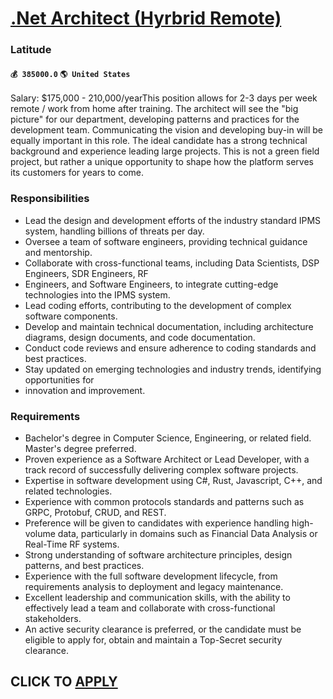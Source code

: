 # [.Net Architect (Hyrbrid Remote)](https://www.remotewlb.com/apply/net-architect-hyrbrid-remote)  
### Latitude  
#### `💰 385000.0` `🌎 United States`  
Salary: $175,000 - 210,000/yearThis position allows for 2-3 days per week remote / work from home after training. The architect will see the "big picture" for our department, developing patterns and practices for the development team. Communicating the vision and developing buy-in will be equally important in this role. The ideal candidate has a strong technical background and experience leading large projects. This is not a green field project, but rather a unique opportunity to shape how the platform serves its customers for years to come.

### Responsibilities

  * Lead the design and development efforts of the industry standard IPMS system, handling billions of threats per day.
  * Oversee a team of software engineers, providing technical guidance and mentorship.
  * Collaborate with cross-functional teams, including Data Scientists, DSP Engineers, SDR Engineers, RF
  * Engineers, and Software Engineers, to integrate cutting-edge technologies into the IPMS system.
  * Lead coding efforts, contributing to the development of complex software components.
  * Develop and maintain technical documentation, including architecture diagrams, design documents, and code documentation.
  * Conduct code reviews and ensure adherence to coding standards and best practices.
  * Stay updated on emerging technologies and industry trends, identifying opportunities for
  * innovation and improvement.

### Requirements

  * Bachelor's degree in Computer Science, Engineering, or related field. Master's degree preferred.
  * Proven experience as a Software Architect or Lead Developer, with a track record of successfully delivering complex software projects.
  * Expertise in software development using C#, Rust, Javascript, C++, and related technologies. 
  * Experience with common protocols standards and patterns such as GRPC, Protobuf, CRUD, and REST.
  * Preference will be given to candidates with experience handling high-volume data, particularly in domains such as Financial Data Analysis or Real-Time RF systems.
  * Strong understanding of software architecture principles, design patterns, and best practices.
  * Experience with the full software development lifecycle, from requirements analysis to deployment and legacy maintenance.
  * Excellent leadership and communication skills, with the ability to effectively lead a team and collaborate with cross-functional stakeholders.
  * An active security clearance is preferred, or the candidate must be eligible to apply for, obtain and maintain a Top-Secret security clearance.

  
## CLICK TO [APPLY](https://www.remotewlb.com/apply/net-architect-hyrbrid-remote)

